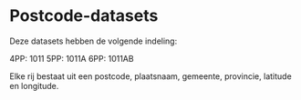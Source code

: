 # Postcode-datasets
Deze datasets hebben de volgende indeling: 

4PP: 1011
5PP: 1011A
6PP: 1011AB

Elke rij bestaat uit een postcode, plaatsnaam, gemeente, provincie, latitude en longitude. 
